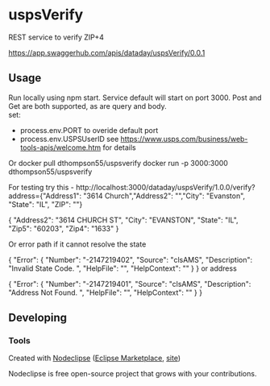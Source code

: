 # uspsVerify
REST service to verify ZIP+4

https://app.swaggerhub.com/apis/dataday/uspsVerify/0.0.1


## Usage
Run locally using npm start. Service default will start on port 3000. Post and Get are both supported, as are query and body.\
set:
 - process.env.PORT to overide default port
 - process.env.USPSUserID see https://www.usps.com/business/web-tools-apis/welcome.htm for details

Or
docker pull dthompson55/uspsverify
docker run -p 3000:3000 dthompson55/uspsverify

For testing try this - http://localhost:3000/dataday/uspsVerify/1.0.0/verify?address={"Address1": "3614 Church","Address2": "","City": "Evanston", "State": "IL", "ZIP": ""}

{
    "Address2": "3614 CHURCH ST",
    "City": "EVANSTON",
    "State": "IL",
    "Zip5": "60203",
    "Zip4": "1633"
}

Or error path if it cannot resolve the state 

{
    "Error": {
        "Number": "-2147219402",
        "Source": "clsAMS",
        "Description": "Invalid State Code.  ",
        "HelpFile": "",
        "HelpContext": ""
    }
}
or address

{
    "Error": {
        "Number": "-2147219401",
        "Source": "clsAMS",
        "Description": "Address Not Found.  ",
        "HelpFile": "",
        "HelpContext": ""
    }
}


## Developing



### Tools

Created with [Nodeclipse](https://github.com/Nodeclipse/nodeclipse-1)
 ([Eclipse Marketplace](http://marketplace.eclipse.org/content/nodeclipse), [site](http://www.nodeclipse.org))   

Nodeclipse is free open-source project that grows with your contributions.
